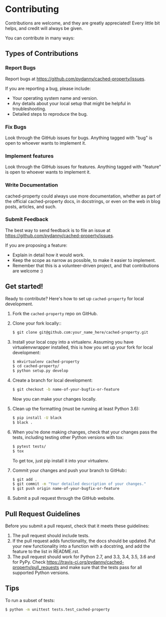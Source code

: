 # Contributing

Contributions are welcome, and they are greatly appreciated! Every
little bit helps, and credit will always be given.

You can contribute in many ways:

## Types of Contributions

### Report Bugs

Report bugs at https://github.com/pydanny/cached-property/issues.

If you are reporting a bug, please include:

* Your operating system name and version.
* Any details about your local setup that might be helpful in troubleshooting.
* Detailed steps to reproduce the bug.

### Fix Bugs

Look through the GitHub issues for bugs. Anything tagged with "bug"
is open to whoever wants to implement it.

### Implement features

Look through the GitHub issues for features. Anything tagged with "feature"
is open to whoever wants to implement it.

### Write Documentation

cached-property could always use more documentation, whether as part of the
official cached-property docs, in docstrings, or even on the web in blog posts,
articles, and such.

### Submit Feedback

The best way to send feedback is to file an issue at https://github.com/pydanny/cached-property/issues.

If you are proposing a feature:

* Explain in detail how it would work.
* Keep the scope as narrow as possible, to make it easier to implement.
* Remember that this is a volunteer-driven project, and that contributions are welcome :)

## Get started!

Ready to contribute? Here's how to set up `cached-property` for local development.

1. Fork the `cached-property` repo on GitHub.
2. Clone your fork locally::

    ```bash
    $ git clone git@github.com:your_name_here/cached-property.git
    ```

3. Install your local copy into a virtualenv. Assuming you have virtualenvwrapper installed, this is how you set up your fork for local development:

    ```bash
    $ mkvirtualenv cached-property
    $ cd cached-property/
    $ python setup.py develop
    ```

4. Create a branch for local development:

    ```bash
    $ git checkout -b name-of-your-bugfix-or-feature
    ```

    Now you can make your changes locally.

5. Clean up the formatting (must be running at least Python 3.6):

    ```bash
    $ pip install -U black
    $ black .
    ```

6. When you're done making changes, check that your changes pass the tests, including testing other Python versions with tox:

    ```bash
    $ pytest tests/
    $ tox
    ```

   To get tox, just pip install it into your virtualenv.

7. Commit your changes and push your branch to GitHub::

    ```bash
    $ git add .
    $ git commit -m "Your detailed description of your changes."
    $ git push origin name-of-your-bugfix-or-feature
    ```

8. Submit a pull request through the GitHub website.

## Pull Request Guidelines

Before you submit a pull request, check that it meets these guidelines:

1. The pull request should include tests.
2. If the pull request adds functionality, the docs should be updated. Put
   your new functionality into a function with a docstring, and add the
   feature to the list in README.rst.
3. The pull request should work for Python 2.7, and 3.3, 3.4, 3.5, 3.6 and for PyPy. Check https://travis-ci.org/pydanny/cached-property/pull_requests and make sure that the tests pass for all supported Python versions.

## Tips

To run a subset of tests:

```bash
$ python -m unittest tests.test_cached-property
```
